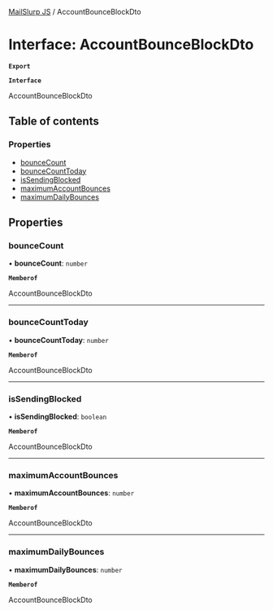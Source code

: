 [MailSlurp JS](../README.md) / AccountBounceBlockDto

# Interface: AccountBounceBlockDto

**`Export`**

**`Interface`**

AccountBounceBlockDto

## Table of contents

### Properties

- [bounceCount](AccountBounceBlockDto.md#bouncecount)
- [bounceCountToday](AccountBounceBlockDto.md#bouncecounttoday)
- [isSendingBlocked](AccountBounceBlockDto.md#issendingblocked)
- [maximumAccountBounces](AccountBounceBlockDto.md#maximumaccountbounces)
- [maximumDailyBounces](AccountBounceBlockDto.md#maximumdailybounces)

## Properties

### bounceCount

• **bounceCount**: `number`

**`Memberof`**

AccountBounceBlockDto

___

### bounceCountToday

• **bounceCountToday**: `number`

**`Memberof`**

AccountBounceBlockDto

___

### isSendingBlocked

• **isSendingBlocked**: `boolean`

**`Memberof`**

AccountBounceBlockDto

___

### maximumAccountBounces

• **maximumAccountBounces**: `number`

**`Memberof`**

AccountBounceBlockDto

___

### maximumDailyBounces

• **maximumDailyBounces**: `number`

**`Memberof`**

AccountBounceBlockDto
